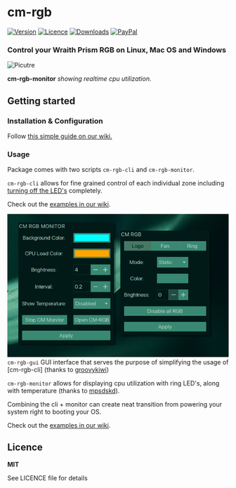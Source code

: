 # cm-rgb
[![Version](https://img.shields.io/pypi/v/cm-rgb?style=for-the-badge)](https://pypi.org/project/cm-rgb/)
[![Licence](https://img.shields.io/github/license/gfduszynski/cm-rgb?color=blue&style=for-the-badge)](https://github.com/gfduszynski/cm-rgb/)
[![Downloads](https://img.shields.io/pypi/dm/cm-rgb?&style=for-the-badge)](https://github.com/gfduszynski/cm-rgb/)
[![PayPal](https://img.shields.io/badge/PayPal-1$-1abc9c.svg?style=for-the-badge)](https://www.paypal.me/gfduszynski/1USD)


### Control your Wraith Prism RGB on Linux, Mac OS and Windows

![Picutre](https://github.com/gfduszynski/cm-rgb/raw/master/cm-rgb-monitor.gif)

**cm-rgb-monitor** _showing realtime cpu utilization._


## Getting started
### Installation & Configuration

Follow [this simple guide on our wiki.](https://github.com/gfduszynski/cm-rgb/wiki/1.-Installation-&-Configuration)

### Usage

Package comes with two scripts ``cm-rgb-cli`` and ``cm-rgb-monitor``.  

``cm-rgb-cli`` allows for fine grained control of each individual zone including [turning off the LED's](https://github.com/gfduszynski/cm-rgb/wiki/2.-CLI-usage#3-turning-all-zones-off) completely.

Check out the [examples in our wiki](https://github.com/gfduszynski/cm-rgb/wiki/2.-CLI-usage).


![Picture](https://github.com/gfduszynski/cm-rgb/raw/master/gui-ss.png)
``cm-rgb-gui`` GUI interface that serves the purpose of simplifying the usage of [cm-rgb-cli] (thanks to [groovykiwi](https://github.com/groovykiwi))

``cm-rgb-monitor`` allows for displaying cpu utilization with ring LED's, along with temperature (thanks to [mpsdskd](https://github.com/mpsdskd)).

Combining the cli + monitor can create neat transition from powering your system right to booting your OS.

Check out the [examples in our wiki](https://github.com/gfduszynski/cm-rgb/wiki/3.-Monitor-usage).

## Licence

**MIT** 

See LICENCE file for details
